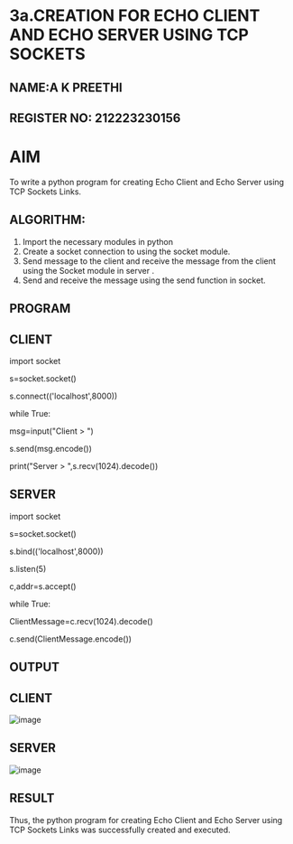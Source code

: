 # 3a.CREATION FOR ECHO CLIENT AND ECHO SERVER USING TCP SOCKETS

## NAME:A K PREETHI
## REGISTER NO: 212223230156
# AIM
To write a python program for creating Echo Client and Echo Server using TCP
Sockets Links.
## ALGORITHM:
1. Import the necessary modules in python
2. Create a socket connection to using the socket module.
3. Send message to the client and receive the message from the client using the Socket module in
 server .
4. Send and receive the message using the send function in socket.
## PROGRAM

## CLIENT
import socket

s=socket.socket()

s.connect(('localhost',8000))

while True:

   msg=input("Client > ")

   s.send(msg.encode())

   print("Server > ",s.recv(1024).decode())

## SERVER
import socket

s=socket.socket()

s.bind(('localhost',8000))

s.listen(5)

c,addr=s.accept()

while True:

  ClientMessage=c.recv(1024).decode()
  
  c.send(ClientMessage.encode())

## OUTPUT

## CLIENT
![image](https://github.com/PREETHI3312/3a.Sockets_Creation_for_Echo_Client_and_Echo_Server/assets/151625222/bd8431fd-ca5d-4b4a-93d8-e6119c8ac5a9)
## SERVER
![image](https://github.com/PREETHI3312/3a.Sockets_Creation_for_Echo_Client_and_Echo_Server/assets/151625222/5cc03768-74ac-4b2e-9292-b5e73e8673bf)


## RESULT
Thus, the python program for creating Echo Client and Echo Server using TCP Sockets Links 
was successfully created and executed.
